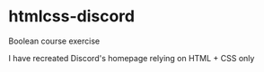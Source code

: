 # htmlcss-discord

Boolean course exercise

I have recreated Discord's homepage relying on HTML + CSS only

